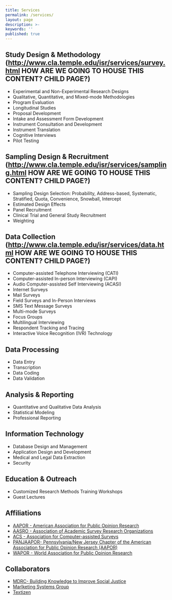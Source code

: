 ```yaml
---
title: Services
permalink: /services/
layout: page
description: >-
keywords: ''
published: true
---
```

## Study Design & Methodology (http://www.cla.temple.edu/isr/services/survey.html HOW ARE WE GOING TO HOUSE THIS CONTENT? CHILD PAGE?)
- Experimental and Non-Experimental Research Designs
- Qualitative, Quantitative, and Mixed-mode Methodologies
- Program Evaluation
- Longitudinal Studies
- Proposal Development
- Intake and Assessment Form Development
- Instrument Consultation and Development
- Instrument Translation
- Cognitive Interviews
- Pilot Testing
 
## Sampling Design & Recruitment (http://www.cla.temple.edu/isr/services/sampling.html HOW ARE WE GOING TO HOUSE THIS CONTENT? CHILD PAGE?)
- Sampling Design Selection: Probability, Address-based, Systematic, Stratified, Quota, Convenience, Snowball, Intercept
- Estimated Design Effects
- Panel Recruitment
- Clinical Trial and General Study Recruitment
- Weighting

## Data Collection (http://www.cla.temple.edu/isr/services/data.html HOW ARE WE GOING TO HOUSE THIS CONTENT? CHILD PAGE?)
- Computer-assisted Telephone Interviewing (CATI)
- Computer-assisted In-person Interviewing (CAPI)
- Audio Computer-assisted Self Interviewing (ACASI)
- Internet Surveys
- Mail Surveys
- Field Surveys and In-Person Interviews
- SMS Text Message Surveys
- Multi-mode Surveys
- Focus Groups
- Multilingual Interviewing
- Respondent Tracking and Tracing
- Interactive Voice Recognition (IVR) Technology

## Data Processing
- Data Entry
- Transcription  
- Data Coding
- Data Validation

## Analysis & Reporting
- Quantitative and Qualitative Data Analysis
- Statistical Modeling
- Professional Reporting
 
## Information Technology
- Database Design and Management
- Application Design and Development
- Medical and Legal Data Extraction
- Security
 
## Education & Outreach
- Customized Research Methods Training Workshops
- Guest Lectures

## Affiliations
- [AAPOR - American Association for Public Opinion Research](http://www.aapor.org/)
- [AASRO - Association of Academic Survey Research Organizations](http://www.aasro.org/)
- [ACS - Association for Computer-assisted Surveys](http://cases.berkeley.edu/members.html)
- [PANJAAPOR- Pennsylvania/New Jersey Chapter of the American Association for Public Opinion Research (AAPOR)](http://panjaapor.org/)
- [WAPOR - World Association for Public Opinion Research](http://wapor.org/)

## Collaborators
- [MDRC- Building Knowledge to Improve Social Justice](https://www.mdrc.org/)
- [Marlketing Systems Group](http://www.m-s-g.com/Web/Index.aspx)
- [Textizen](https://www.textizen.com/)
